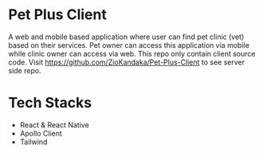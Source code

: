 # Pet Plus Client
A web and mobile based application where user can find pet clinic (vet) based on their services. Pet owner can access this application via mobile while clinic owner can access via web. This repo only contain client source code. Visit https://github.com/ZioKandaka/Pet-Plus-Client to see server side repo.

# Tech Stacks
- React & React Native
- Apollo Client
- Tailwind